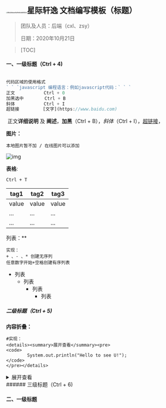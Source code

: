 ## <img src="https://www.izipit.top/upload/2020/10/21/9b8c7c5b6b1d2e531fa8d9c437cf963c.png" alt="2481a35b4cbe67a97ef8c8d548123c2" style="zoom:14%;" />星际轩逸 文档编写模板（标题）

> 团队及人员：后端（cxl、zsy）
>
> 日期：2020年10月21日

> [TOC]

#### 一、一级标题（Ctrl + 4)

```javascript

代码区域的使用格式
` ` `javascript 编程语言：例如javascript代码：` ` `
正文           Ctrl + 0
加黑选中        Ctrl + B
斜体           Ctrl + I
超链接         [文字](https://www.baidu.com)
```

​	正文**详细说明** 及 **阐述**，**加黑**（Ctrl + B），*斜体*（Ctrl + I），[超链接](https://links.jianshu.com)，

**图片：**

```
本地图片暂不加 / 在线图片可以添加
```

![img](https://upload-images.jianshu.io/upload_images/2463290-c2b1be5c98b0259b.png?imageMogr2/auto-orient/strip|imageView2/2/w/533/format/webp)

**表格**:

```
Ctrl + T
```

| tag1  | tag2  | tag3  |
| ----- | ----- | ----- |
| value | value | value |
| ...   | ...   | ...   |
| ...   | ...   | ...   |

列表：**

```
实现：
+ 、- 、* 创建无序列
任意数字开始+空格创建有序列表
```

+ 列表
  + 列表
    + 列表
      + 列表

##### **二级标题（Ctrl + 5)**

**内容折叠：**

```
#实现：
<details><summary>展开查看</summary><pre>
<code>
    	System.out.println("Hello to see U!");
</code>
</pre></details>
```
<details><summary>展开查看</summary><pre>
<code>
    	System.out.println("Hello to see U!");
</code>
</pre></details>
###### 三级标题（Ctrl + 6)

#### 二、一级标题




